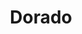 ---
title: "Dorado"
hashtag: dorado
borders:
  - Caelum
  - Horologium
  - Hydrus
  - Mensa
  - Pictor
  - Reticulum
  - Volans
layout: hashtag
subdivision-of:
  - southern celestial hemisphere
tags:
  - Constellation
---